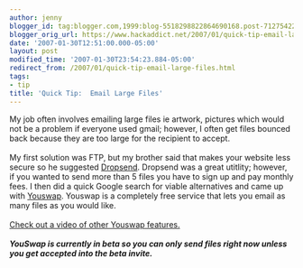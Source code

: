 ```yaml
---
author: jenny
blogger_id: tag:blogger.com,1999:blog-5518298822864690168.post-7127542288281150339
blogger_orig_url: https://www.hackaddict.net/2007/01/quick-tip-email-large-files.html
date: '2007-01-30T12:51:00.000-05:00'
layout: post
modified_time: '2007-01-30T23:54:23.884-05:00'
redirect_from: /2007/01/quick-tip-email-large-files.html
tags:
- tip
title: 'Quick Tip:  Email Large Files'
---
```


My job often involves emailing large files ie artwork, pictures which would not be a problem if everyone used gmail; however, I often get files bounced back  because they are too large for the recipient to accept.<br /><br />My first solution was FTP, but my brother said that makes your website less secure so he suggested <a href="http://www.dropsend.com">Dropsend</a>.  Dropsend was a great utitlity; however, if you wanted to send more than 5 files you have to sign up and pay monthly fees.  I then did a quick Google search for viable alternatives and came up with <a href="http://www.youswap.com">Youswap</a>.  Youswap is a completely free service that lets you email as many files as you would like.<br /><br /><a href="http://http://www.youswap.com/index.php?area=video_tour">Check out a video of other Youswap features.</a><br /><br />***YouSwap is currently in beta so you can only send files right now unless you get accepted into the beta invite.***